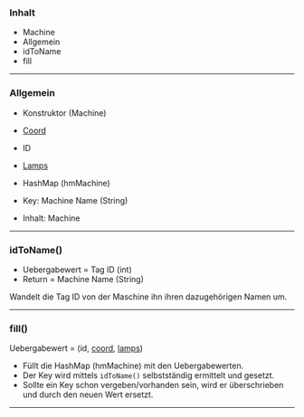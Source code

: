 ### Inhalt ###
 - Machine
- Allgemein
- idToName
- fill


----------
### Allgemein ###

 - Konstruktor (Machine)
- [Coord](Coord) 
- ID 
- [Lamps](ColorDetection)


 - HashMap (hmMachine)
- Key: Machine Name (String)
- Inhalt: Machine



----------

### idToName() ###

- Uebergabewert = Tag ID (int)
- Return = Machine Name (String)

Wandelt die Tag ID von der Maschine ihn ihren dazugehörigen Namen um.


----------
### fill() ###

Uebergabewert = (id, [coord](Coord), [lamps](ColorDetection))

- Füllt die HashMap (hmMachine) mit den Uebergabewerten.
- Der Key wird mittels `idToName()`  selbstständig ermittelt und gesetzt.
- Sollte ein Key schon vergeben/vorhanden sein, wird er überschrieben und durch den neuen Wert ersetzt. 


----------
